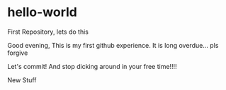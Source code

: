 # hello-world
First Repository, lets do this

Good evening, This is my first github experience. It is long overdue... pls forgive

Let's commit!
And stop dicking around in your free time!!!!


New Stuff
